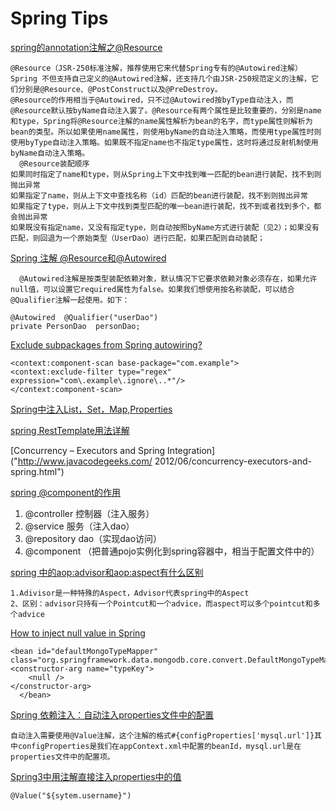 # Spring Tips

[spring的annotation注解之@Resource](http://blog.csdn.net/kiss_vicente/article/details/6900126)

	@Resource（JSR-250标准注解，推荐使用它来代替Spring专有的@Autowired注解） 
	Spring 不但支持自己定义的@Autowired注解，还支持几个由JSR-250规范定义的注解，它们分别是@Resource、@PostConstruct以及@PreDestroy。 
	@Resource的作用相当于@Autowired，只不过@Autowired按byType自动注入，而@Resource默认按byName自动注入罢了。@Resource有两个属性是比较重要的，分别是name和type，Spring将@Resource注解的name属性解析为bean的名字，而type属性则解析为bean的类型。所以如果使用name属性，则使用byName的自动注入策略，而使用type属性时则使用byType自动注入策略。如果既不指定name也不指定type属性，这时将通过反射机制使用byName自动注入策略。 
	  @Resource装配顺序
	如果同时指定了name和type，则从Spring上下文中找到唯一匹配的bean进行装配，找不到则抛出异常
	如果指定了name，则从上下文中查找名称（id）匹配的bean进行装配，找不到则抛出异常
	如果指定了type，则从上下文中找到类型匹配的唯一bean进行装配，找不到或者找到多个，都会抛出异常
	如果既没有指定name，又没有指定type，则自动按照byName方式进行装配（见2）；如果没有匹配，则回退为一个原始类型（UserDao）进行匹配，如果匹配则自动装配；


[	Spring 注解 @Resource和@Autowired](http://my.oschina.net/u/216467/blog/205951)

	  @Autowired注解是按类型装配依赖对象，默认情况下它要求依赖对象必须存在，如果允许null值，可以设置它required属性为false。如果我们想使用按名称装配，可以结合@Qualifier注解一起使用。如下：

	@Autowired  @Qualifier("userDao")
	private PersonDao  personDao;


[Exclude subpackages from Spring autowiring?](http://stackoverflow.com/questions/10725192/exclude-subpackages-from-spring-autowiring)

	<context:component-scan base-package="com.example">
    <context:exclude-filter type="regex" expression="com\.example\.ignore\..*"/>
 	</context:component-scan>
 	
 

[Spring中注入List，Set，Map,Properties](http://www.cnblogs.com/rollenholt/archive/2012/12/27/2835122.html)


[spring RestTemplate用法详解]("http://blog.csdn.net/wwwihpccn/article/details/30496089")

[Concurrency – Executors and Spring Integration]("http://www.javacodegeeks.com/
2012/06/concurrency-executors-and-spring.html")

[spring @component的作用]("http://tomfish88.iteye.com/blog/1497557")

1. @controller 控制器（注入服务）
2. @service 服务（注入dao）
2. @repository dao（实现dao访问）
2. @component （把普通pojo实例化到spring容器中，相当于配置文件中的<bean id="" class=""/>）

[spring 中的<aop:advisor>和<aop:aspect>有什么区别]("http://www.iteye.com/problems/69785")


	1.Adivisor是一种特殊的Aspect，Advisor代表spring中的Aspect 
	2、区别：advisor只持有一个Pointcut和一个advice，而aspect可以多个pointcut和多个advice

[How to inject null value in Spring]("http://www.mkyong.com/spring/how-to-inject-null-value-in-spring/")


    <bean id="defaultMongoTypeMapper"
	class="org.springframework.data.mongodb.core.convert.DefaultMongoTypeMapper">
	<constructor-arg name="typeKey">
		<null />
	</constructor-arg>
	  </bean>
	  
	  
	  
[Spring 依赖注入：自动注入properties文件中的配置]("http://outofmemory.cn/code-snippet/3700/spring-bean-property-inject")

	自动注入需要使用@Value注解，这个注解的格式#{configProperties['mysql.url']}其中configProperties是我们在appContext.xml中配置的beanId，mysql.url是在properties文件中的配置项。
	
	
[Spring3中用注解直接注入properties中的值]("http://sunjun041640.blog.163.com/blog/static/256268322013112325324373/")
	
	@Value("${sytem.username}")